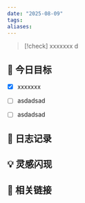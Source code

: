 ```yaml
---
date: "2025-08-09"
tags: 
aliases:
---
```

> [!check] 
> xxxxxxx d

## 🎯 今日目标

- [x] xxxxxxx
- [ ] asdadsad
- [ ] asdadsad


## 📝 日志记录

## 💡 灵感闪现

## 🔗 相关链接
